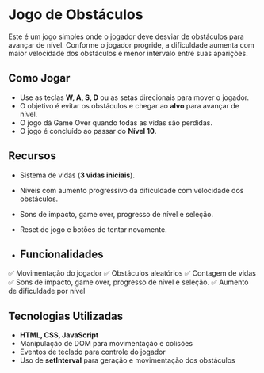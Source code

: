 # Jogo de Obstáculos

Este é um jogo simples onde o jogador deve desviar de obstáculos para avançar de nível. Conforme o jogador progride, a dificuldade aumenta com maior velocidade dos obstáculos e menor intervalo entre suas aparições.

## Como Jogar

- Use as teclas **W, A, S, D** ou as setas direcionais para mover o jogador.
- O objetivo é evitar os obstáculos e chegar ao **alvo** para avançar de nível.
- O jogo dá Game Over quando todas as vidas são perdidas.
- O jogo é concluído ao passar do **Nível 10**.

## Recursos

- Sistema de vidas (**3 vidas iniciais**).
- Níveis com aumento progressivo da dificuldade com velocidade dos obstáculos.
- Sons de impacto, game over, progresso de nível e seleção.
- Reset de jogo e botões de tentar novamente.

- ## Funcionalidades

✅ Movimentação do jogador 
✅ Obstáculos aleatórios 
✅ Contagem de vidas 
✅ Sons de impacto, game over, progresso de nível e seleção.
✅ Aumento de dificuldade por nível 

## Tecnologias Utilizadas

- **HTML, CSS, JavaScript**
- Manipulação de DOM para movimentação e colisões
- Eventos de teclado para controle do jogador
- Uso de **setInterval** para geração e movimentação dos obstáculos
